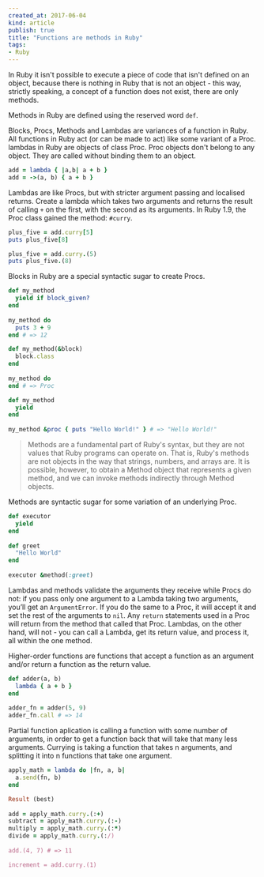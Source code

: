 ```yaml
---
created_at: 2017-06-04 
kind: article
publish: true
title: "Functions are methods in Ruby"
tags:
- Ruby
---
```


In Ruby it isn't possible to execute a piece of code that isn't defined on an object, because there is nothing in Ruby that is not an object - this way, strictly speaking, a concept of a function does not exist, there are only methods. 

Methods in Ruby are defined using the reserved word `def`.

Blocks, Procs, Methods and Lambdas are variances of a function in Ruby. All functions in Ruby act (or can be made to act) like some variant of a Proc. lambdas in Ruby are objects of class Proc.  Proc objects don't belong to any object. They are called without binding them to an object.

```rb
add = lambda { |a,b| a + b }
add = ->(a, b) { a + b }
```

Lambdas are like Procs, but with stricter argument passing and localised returns. Create a lambda which takes two arguments and returns the result of calling `+` on the first, with the second as its arguments.
In Ruby 1.9, the Proc class gained the method: `#curry`.

```rb
plus_five = add.curry[5]
puts plus_five[8]
```

```rb
plus_five = add.curry.(5)
puts plus_five.(8)
```

Blocks in Ruby are a special syntactic sugar to create Procs.

```rb
def my_method
  yield if block_given?
end
 
my_method do
  puts 3 + 9
end # => 12
```

```rb
def my_method(&block)
  block.class
end
 
my_method do
end # => Proc
```

```rb
def my_method
  yield
end
 
my_method &proc { puts "Hello World!" } # => "Hello World!"
```

> Methods are a fundamental part of Ruby's syntax, but they are not values that Ruby programs can operate on. That is, Ruby's methods are not objects in the way that strings, numbers, and arrays are. It is possible, however, to obtain a Method object that represents a given method, and we can invoke methods indirectly through Method objects.

Methods are syntactic sugar for some variation of an underlying Proc.

```rb
def executor
  yield
end
 
def greet 
  "Hello World"
end
 
executor &method(:greet)
```

Lambdas and methods validate the arguments they receive while Procs do not: if you pass only one argument to a Lambda taking two arguments, you’ll get an `ArgumentError`. If you do the same to a Proc, it will accept it and set the rest of the arguments to `nil`. Any `return` statements used in a Proc will return from the method that called that Proc. Lambdas, on the other hand, will not - you can call a Lambda, get its return value, and process it, all within the one method.

Higher-order functions are functions that accept a function as an argument and/or return a function as the return value.

```rb
def adder(a, b)
  lambda { a + b }
end
 
adder_fn = adder(5, 9)
adder_fn.call # => 14
```

Partial function aplication is calling a function with some number of arguments, in order to get a function back that will take that many less arguments. Currying is taking a function that takes n arguments, and splitting it into n functions that take one argument.


```rb
apply_math = lambda do |fn, a, b|
  a.send(fn, b)
end

Result (best)
 
add = apply_math.curry.(:+)
subtract = apply_math.curry.(:-)
multiply = apply_math.curry.(:*)
divide = apply_math.curry.(:/)
 
add.(4, 7) # => 11 

increment = add.curry.(1)
```
